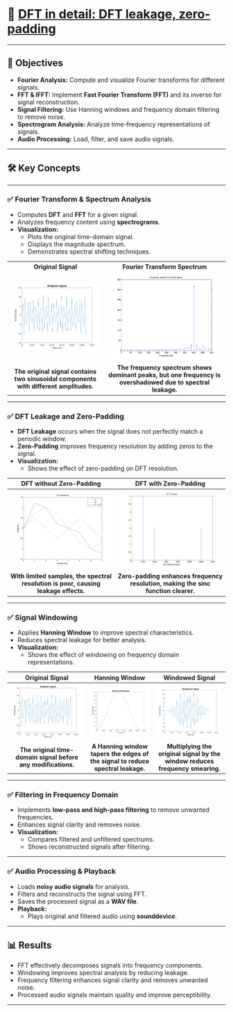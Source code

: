 # 🚀 [DFT in detail: DFT leakage, zero-padding](https://ocw.cs.pub.ro/courses/ps/labs_python/07)

---

## 📝 Objectives  

- **Fourier Analysis:** Compute and visualize Fourier transforms for different signals.  
- **FFT & IFFT:** Implement **Fast Fourier Transform (FFT)** and its inverse for signal reconstruction.  
- **Signal Filtering:** Use Hanning windows and frequency domain filtering to remove noise.  
- **Spectrogram Analysis:** Analyze time-frequency representations of signals.  
- **Audio Processing:** Load, filter, and save audio signals.  

---

## 🛠️ Key Concepts  

---

### ✅ Fourier Transform & Spectrum Analysis  

- Computes **DFT** and **FFT** for a given signal.  
- Analyzes frequency content using **spectrograms**.  
- **Visualization:**  
  - Plots the original time-domain signal.  
  - Displays the magnitude spectrum.  
  - Demonstrates spectral shifting techniques.  

<table align="center">
  <tr>
    <th>Original Signal</th>
    <th>Fourier Transform Spectrum</th>
  </tr>
  <tr>
    <td align="center"><img src="img/notes_signal.png" width="500px"></td>
    <td align="center"><img src="img/notes_signal_fftpos.png" width="410px"></td>
  </tr>
  <tr>
    <td align="center"><b>The original signal contains two sinusoidal components with different amplitudes.</b></td>
    <td align="center"><b>The frequency spectrum shows dominant peaks, but one frequency is overshadowed due to spectral leakage.</b></td>
  </tr>
</table>

---

### ✅ DFT Leakage and Zero-Padding  

- **DFT Leakage** occurs when the signal does not perfectly match a periodic window.  
- **Zero-Padding** improves frequency resolution by adding zeros to the signal.  
- **Visualization:**  
  - Shows the effect of zero-padding on DFT resolution.  

| **DFT without Zero-Padding** | **DFT with Zero-Padding** |
|:---------------------------:|:-------------------------:|
| <img src="img/sinewaves_a.png" width="500px"> | <img src="img/sinewaves_a_fft.png" width="500px"> |
| **With limited samples, the spectral resolution is poor, causing leakage effects.** | **Zero-padding enhances frequency resolution, making the sinc function clearer.** |

---

### ✅ Signal Windowing  

- Applies **Hanning Window** to improve spectral characteristics.  
- Reduces spectral leakage for better analysis.  
- **Visualization:**  
  - Shows the effect of windowing on frequency domain representations.  

| **Original Signal** | **Hanning Window** | **Windowed Signal** |
|:------------------:|:-----------------:|:------------------:|
| <img src="img/notes_signal.png" width="500px"> | <img src="img/hanning_window.png" width="500px"> | <img src="img/notes_signal_window.png" width="500px"> |
| **The original time-domain signal before any modifications.** | **A Hanning window tapers the edges of the signal to reduce spectral leakage.** | **Multiplying the original signal by the window reduces frequency smearing.** |

---

### ✅ Filtering in Frequency Domain  

- Implements **low-pass and high-pass filtering** to remove unwanted frequencies.  
- Enhances signal clarity and removes noise.  
- **Visualization:**  
  - Compares filtered and unfiltered spectrums.  
  - Shows reconstructed signals after filtering.  

---

### ✅ Audio Processing & Playback  

- Loads **noisy audio signals** for analysis.  
- Filters and reconstructs the signal using FFT.  
- Saves the processed signal as a **WAV file**.  
- **Playback:**  
  - Plays original and filtered audio using **sounddevice**.  

---

## 📊 Results  

- FFT effectively decomposes signals into frequency components.  
- Windowing improves spectral analysis by reducing leakage.  
- Frequency filtering enhances signal clarity and removes unwanted noise.  
- Processed audio signals maintain quality and improve perceptibility.  

---
